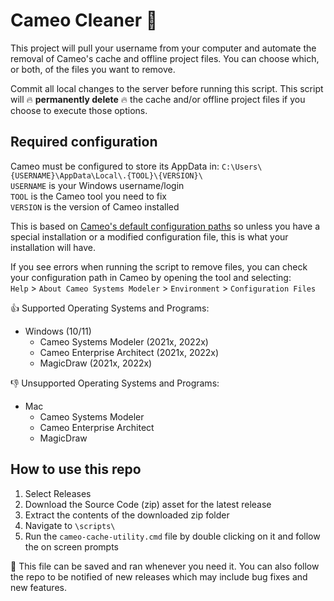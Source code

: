 # Cameo Cleaner 🔧

This project will pull your username from your computer and automate the removal of Cameo's cache and offline project files. You can choose which, or both, of the files you want to remove.

Commit all local changes to the server before running this script. This script will 🔥 **permanently delete** 🔥 the cache and/or offline project files if you choose to execute those options.

## Required configuration

Cameo must be configured to store its AppData in: `C:\Users\{USERNAME}\AppData\Local\.{TOOL}\{VERSION}\`\
`USERNAME` is your Windows username/login\
`TOOL` is the Cameo tool you need to fix\
`VERSION` is the version of Cameo installed

This is based on [Cameo's default configuration paths](https://docs.nomagic.com/display/CRMP190/Configuration+files) so unless you have a special installation or a modified configuration file, this is what your installation will have.

If you see errors when running the script to remove files, you can check your configuration path in Cameo by opening the tool and selecting:\
`Help` > `About Cameo Systems Modeler` > `Environment` > `Configuration Files`

👍 Supported Operating Systems and Programs:

- Windows (10/11)
    - Cameo Systems Modeler (2021x, 2022x)
    - Cameo Enterprise Architect (2021x, 2022x)
    - MagicDraw (2021x, 2022x)

👎 Unsupported Operating Systems and Programs:

- Mac
    - Cameo Systems Modeler
    - Cameo Enterprise Architect
    - MagicDraw

## How to use this repo

1. Select Releases
1. Download the Source Code (zip) asset for the latest release
1. Extract the contents of the downloaded zip folder
1. Navigate to `\scripts\`
1. Run the `cameo-cache-utility.cmd` file by double clicking on it and follow the on screen prompts

🌟 This file can be saved and ran whenever you need it.
You can also follow the repo to be notified of new releases which may include bug fixes and new features.